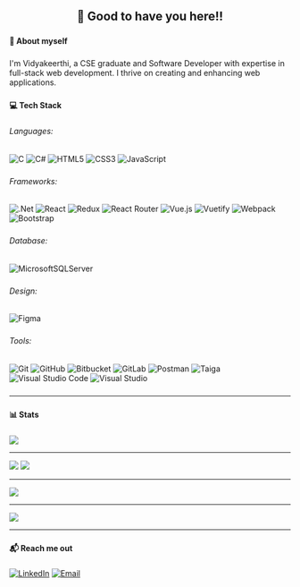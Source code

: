 ###

<h2 align="center">👋 Good to have you here!!</h2>

###
<!--ABOUT ME -->

<h4 align="left">🌱 About myself</h4>

###
<p align="left">
  I'm Vidyakeerthi, a CSE graduate and Software Developer with expertise in full-stack web development. I thrive on creating and enhancing web applications.
</p>


###
<h4 align="left">💻 Tech Stack</h4>

###
<h6>Languages:</h6>

![C](https://img.shields.io/badge/c-%2300599C.svg?style=for-the-badge&logo=c&logoColor=white) ![C#](https://img.shields.io/badge/c%23-%23239120.svg?style=for-the-badge&logo=csharp&logoColor=white) ![HTML5](https://img.shields.io/badge/html5-%23E34F26.svg?style=for-the-badge&logo=html5&logoColor=white) ![CSS3](https://img.shields.io/badge/css3-%231572B6.svg?style=for-the-badge&logo=css3&logoColor=white) ![JavaScript](https://img.shields.io/badge/javascript-%23323330.svg?style=for-the-badge&logo=javascript&logoColor=%23F7DF1E)
###
<h6>Frameworks:</h6>

![.Net](https://img.shields.io/badge/.NET-5C2D91?style=for-the-badge&logo=.net&logoColor=white) ![React](https://img.shields.io/badge/react-%2320232a.svg?style=for-the-badge&logo=react&logoColor=%2361DAFB) ![Redux](https://img.shields.io/badge/redux-%23593d88.svg?style=for-the-badge&logo=redux&logoColor=white)
 ![React Router](https://img.shields.io/badge/React_Router-CA4245?style=for-the-badge&logo=react-router&logoColor=white) ![Vue.js](https://img.shields.io/badge/vue.js-%2335495e.svg?style=for-the-badge&logo=vuedotjs&logoColor=%234FC08D) ![Vuetify](https://img.shields.io/badge/Vuetify-1867C0?style=for-the-badge&logo=vuetify&logoColor=AEDDFF) ![Webpack](https://img.shields.io/badge/webpack-%238DD6F9.svg?style=for-the-badge&logo=webpack&logoColor=black) ![Bootstrap](https://img.shields.io/badge/bootstrap-%238511FA.svg?style=for-the-badge&logo=bootstrap&logoColor=white)

###
<h6>Database:</h6>

![MicrosoftSQLServer](https://img.shields.io/badge/Microsoft%20SQL%20Server-CC2927?style=for-the-badge&logo=microsoft%20sql%20server&logoColor=white)

###
<h6>Design:</h6>

![Figma](https://img.shields.io/badge/figma-%23F24E1E.svg?style=for-the-badge&logo=figma&logoColor=white)

###
<h6>Tools:</h6>

![Git](https://img.shields.io/badge/git-%23F05033.svg?style=for-the-badge&logo=git&logoColor=white) 
![GitHub](https://img.shields.io/badge/github-%23121011.svg?style=for-the-badge&logo=github&logoColor=white) 
![Bitbucket](https://img.shields.io/badge/bitbucket-%230047B3.svg?style=for-the-badge&logo=bitbucket&logoColor=white) 
![GitLab](https://img.shields.io/badge/gitlab-%23181717.svg?style=for-the-badge&logo=gitlab&logoColor=white) 
![Postman](https://img.shields.io/badge/postman-FF6C37?style=for-the-badge&logo=postman&logoColor=white) 
![Taiga](https://img.shields.io/badge/taiga-%232A6F94.svg?style=for-the-badge&logo=taiga&logoColor=white) 
![Visual Studio Code](https://img.shields.io/badge/Visual%20Studio%20Code-007ACC?style=for-the-badge&logo=visual-studio-code&logoColor=white) 
![Visual Studio](https://img.shields.io/badge/Visual%20Studio-5C2D91?style=for-the-badge&logo=visual-studio&logoColor=white)


###
---
<!-- STATISTICS ABOUT PROFILE -->
###
<h4 align="left">📊 Stats</h4>

###

![](https://github-profile-summary-cards.vercel.app/api/cards/profile-details?username=keerthividya&theme=gotham)

---
![](https://github-profile-summary-cards.vercel.app/api/cards/stats?username=keerthividya&theme=gotham)
![](https://github-profile-summary-cards.vercel.app/api/cards/productive-time?username=keerthividya&theme=gotham&utcOffs)

---
![](https://github-readme-stats.vercel.app/api/top-langs/?username=Keerthividya&theme=gotham&hide_border=false&include_all_commits=false&count_private=false&layout=compact)

---
<!--  CONTRIBUTION AND STREAK BLOCK -->

![](https://github-readme-streak-stats.herokuapp.com/?user=Keerthividya&theme=gotham&hide_border=false)<br/>

---
<!-- SOCAIL MEDIA HANDLES -->

###
<h4 align="left">📬 Reach me out</h4>

###

[![LinkedIn](https://img.shields.io/badge/LinkedIn-%230077B5.svg?logo=linkedin&logoColor=white)](https://linkedin.com/in/vidya-keerthi) 
[![Email](https://img.shields.io/badge/Email-D14836?logo=gmail&logoColor=white)](mailto:keerthividya321@gmail.com)






